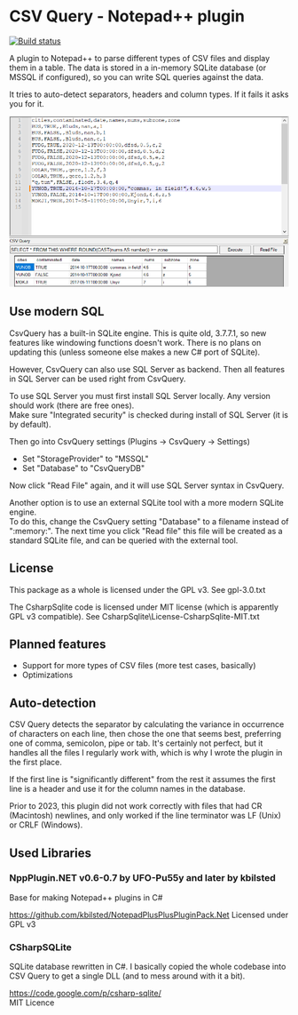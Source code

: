 CSV Query - Notepad++ plugin
============================

[![Build status](https://ci.appveyor.com/api/projects/status/j1r9m77jwiyfsn4u?svg=true)](https://ci.appveyor.com/project/jokedst/csvquery)

A plugin to Notepad++ to parse different types of CSV files and display them in a table.
The data is stored in a in-memory SQLite database (or MSSQL if configured), so you can write SQL queries against the data.

It tries to auto-detect separators, headers and column types. If it fails it asks you for it.

![screenshot](/Meta/Screenshot.png?raw=true "Small file with header row parsed")


Use modern SQL
--------------
CsvQuery has a built-in SQLite engine. This is quite old, 3.7.7.1, so new features like windowing functions doesn't work.
There is no plans on updating this (unless someone else makes a new C# port of SQLite).

However, CsvQuery can also use SQL Server as backend. Then all features in SQL Server can be used right from CsvQuery.

To use SQL Server you must first install SQL Server locally. Any version should work (there are free ones).  
Make sure "Integrated security" is checked during install of SQL Server (it is by default).

Then go into CsvQuery settings (Plugins -> CsvQuery -> Settings)
* Set "StorageProvider" to "MSSQL"
* Set "Database" to "CsvQueryDB"

Now click "Read File" again, and it will use SQL Server syntax in CsvQuery.

Another option is to use an external SQLite tool with a more modern SQLite engine.  
To do this, change the CsvQuery setting "Database" to a filename instead of ":memory:". 
The next time you click "Read file" this file will be created as a standard SQLite file, and can be queried with the external tool.

License
-------
This package as a whole is licensed under the GPL v3. See gpl-3.0.txt

The CsharpSqlite code is licensed under MIT license (which is apparently GPL v3 compatible). See CsharpSqlite\License-CsharpSqlite-MIT.txt


Planned features
----------------

* Support for more types of CSV files (more test cases, basically)
* Optimizations


Auto-detection
--------------

CSV Query detects the separator by calculating the variance in occurrence of characters on each line, then chose the one that seems best, preferring one of comma, semicolon, pipe or tab. It's certainly not perfect, but it handles all the files I regularly work with, which is why I wrote the plugin in the first place.

If the first line is "significantly different" from the rest it assumes the first line is a header and use it for the column names in the database.

Prior to 2023, this plugin did not work correctly with files that had CR (Macintosh) newlines, and only worked if the line terminator was LF (Unix) or CRLF (Windows).


Used Libraries
--------------

### NppPlugin.NET v0.6-0.7 by UFO-Pu55y and later by kbilsted

Base for making Notepad++ plugins in C#

https://github.com/kbilsted/NotepadPlusPlusPluginPack.Net
Licensed under GPL v3


### CSharpSQLite

SQLite database rewritten in C#.
I basically copied the whole codebase into CSV Query to get a single DLL (and to mess around with it a bit).

https://code.google.com/p/csharp-sqlite/  
MIT Licence